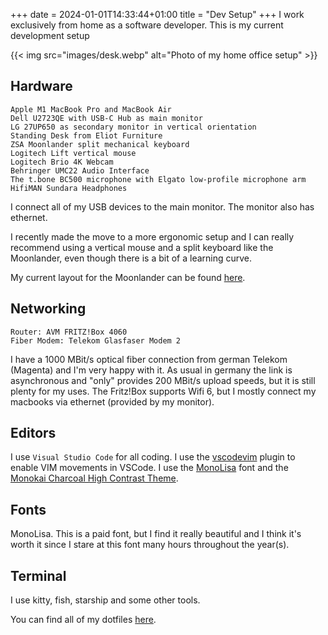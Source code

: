 +++ 
date = 2024-01-01T14:33:44+01:00
title = "Dev Setup"
+++
I work exclusively from home as a software developer. This is my current development setup

{{< img src="images/desk.webp" alt="Photo of my home office setup" >}}

## Hardware

    Apple M1 MacBook Pro and MacBook Air
    Dell U2723QE with USB-C Hub as main monitor
    LG 27UP650 as secondary monitor in vertical orientation
    Standing Desk from Eliot Furniture
    ZSA Moonlander split mechanical keyboard
    Logitech Lift vertical mouse
    Logitech Brio 4K Webcam
    Behringer UMC22 Audio Interface
    The t.bone BC500 microphone with Elgato low-profile microphone arm
    HifiMAN Sundara Headphones

I connect all of my USB devices to the main monitor. The monitor also has ethernet.

I recently made the move to a more ergonomic setup and I can really recommend using a vertical mouse and a split keyboard like the Moonlander, even though there is a bit of a learning curve.

My current layout for the Moonlander can be found [here](https://configure.zsa.io/moonlander/layouts/erlAE/BJRyD/0).

## Networking

    Router: AVM FRITZ!Box 4060
    Fiber Modem: Telekom Glasfaser Modem 2

I have a 1000 MBit/s optical fiber connection from german Telekom (Magenta) and I'm very happy with it. As usual in germany the link is asynchronous and "only" provides 200 MBit/s upload speeds, but it is still plenty for my uses.
The Fritz!Box supports Wifi 6, but I mostly connect my macbooks via ethernet (provided by my monitor).

## Editors

I use `Visual Studio Code` for all coding. I use the [vscodevim](https://github.com/VSCodeVim/Vim) plugin to enable VIM movements in VSCode. I use the [MonoLisa](https://www.monolisa.dev/) font and the [Monokai Charcoal High Contrast Theme](https://github.com/74th/vscode-monokaicharcoal).

## Fonts

MonoLisa. This is a paid font, but I find it really beautiful and I think it's worth it since I stare at this font many hours throughout the year(s).

## Terminal

I use kitty, fish, starship and some other tools.

You can find all of my dotfiles [here](https://github.com/pdstuber/dotfiles).